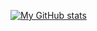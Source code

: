 [![My GitHub stats](https://github-readme-stats.vercel.app/api?username=charlieboyee&count_private=true&theme=radical&show_icons=true)](https://github.com/charlieboyee/github-readme-stats)
